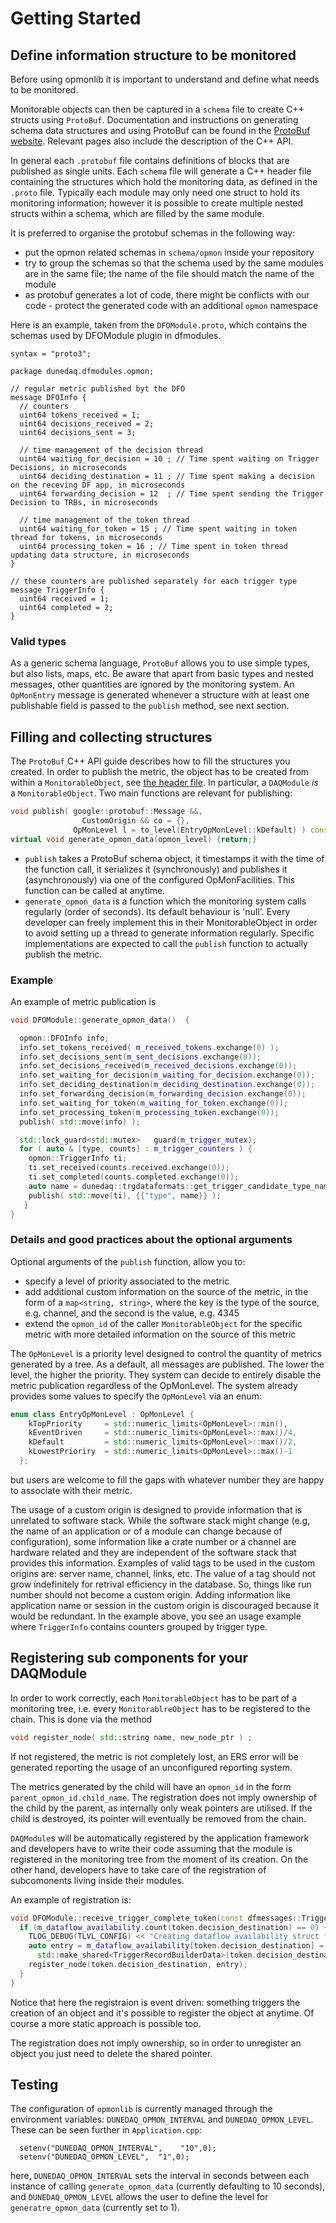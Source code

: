 # Getting Started

## Define information structure to be monitored 

Before using opmonlib it is important to understand and define what needs to be monitored.

Monitorable objects can then be captured in a `schema` file to create C++ structs using `ProtoBuf`. 
Documentation and instructions on generating schema data structures and using ProtoBuf can be found in the [ProtoBuf website](https://protobuf.dev/programming-guides/proto3/). 
Relevant pages also include the description of the C++ API.


In general each `.protobuf` file contains definitions of blocks that are published as single units.
Each `schema` file will generate a C++ header file containing the structures which hold the monitoring data, as defined in the `.proto` file. 
Typically each module may only need one struct to hold its monitoring information; however it is possible to create multiple nested structs within a schema, which are filled by the same module.

It is preferred to organise the protobuf schemas in the following way:

 * put the opmon related schemas in `schema/opmon` inside your repository
 * try to group the schemas so that the schema used by the same modules are in the same file; the name of the file should match the name of the module
 * as protobuf generates a lot of code, there might be conflicts with our code - protect the generated code with an additional `opmon` namespace

Here is an example, taken from the `DFOModule.proto`, which contains the schemas used by DFOModule plugin in dfmodules. 
```
syntax = "proto3";

package dunedaq.dfmodules.opmon;

// regular metric published byt the DFO
message DFOInfo {
  // counters 
  uint64 tokens_received = 1;
  uint64 decisions_received = 2;
  uint64 decisions_sent = 3;

  // time management of the decision thread
  uint64 waiting_for_decision = 10 ; // Time spent waiting on Trigger Decisions, in microseconds
  uint64 deciding_destination = 11 ; // Time spent making a decision on the receving DF app, in microseconds
  uint64 forwarding_decision = 12  ; // Time spent sending the Trigger Decision to TRBs, in microseconds

  // time management of the token thread
  uint64 waiting_for_token = 15 ; // Time spent waiting in token thread for tokens, in microseconds
  uint64 processing_token = 16 ; // Time spent in token thread updating data structure, in microseconds
}

// these counters are published separately for each trigger type
message TriggerInfo {
  uint64 received = 1;
  uint64 completed = 2;
}
```

### Valid types
As a generic schema language, `ProtoBuf` allows you to use simple types, but also lists, maps, etc.
Be aware that apart from basic types and nested messages, other quantities are ignored by the monitoring system.
An `OpMonEntry` message is generated whenever a structure with at least one publishable field is passed to the `publish` method, see next section.

## Filling and collecting structures
The `ProtoBuf` C++ API guide describes how to fill the structures you created. 
In order to publish the metric, the object has to be created from within a `MonitorableObject`, see [the header file](https://github.com/DUNE-DAQ/opmonlib/blob/mroda/protobuf/include/opmonlib/MonitorableObject.hpp).
In particular, a `DAQModule` *is* a `MonitorableObject`. 
Two main functions are relevant for publishing:
```C++
void publish( google::protobuf::Message &&,
     	        CustomOrigin && co = {},
              OpMonLevel l = to_level(EntryOpMonLevel::kDefault) ) const noexcept ;
virtual void generate_opmon_data(opmon_level) {return;}
```

* `publish` takes a ProtoBuf schema object, it timestamps it with the time of the function call, it serializes it (synchronously) and publishes it (asynchronously) via one of the configured OpMonFacilities. This function can be called at anytime. 
* `generate_opmon_data` is a function which the monitoring system calls regularly (order of seconds). Its default behaviour is 'null'. Every developer can freely implement this in their MonitorableObject in order to avoid setting up a thread to generate information regularly. Specific implementations are expected to call the `publish` function to actually publish the metric.

### Example
An example of metric publication is
```C++
void DFOModule::generate_opmon_data()  {

  opmon::DFOInfo info;
  info.set_tokens_received( m_received_tokens.exchange(0) );
  info.set_decisions_sent(m_sent_decisions.exchange(0));
  info.set_decisions_received(m_received_decisions.exchange(0));
  info.set_waiting_for_decision(m_waiting_for_decision.exchange(0));
  info.set_deciding_destination(m_deciding_destination.exchange(0));
  info.set_forwarding_decision(m_forwarding_decision.exchange(0));
  info.set_waiting_for_token(m_waiting_for_token.exchange(0));
  info.set_processing_token(m_processing_token.exchange(0));
  publish( std::move(info) );

  std::lock_guard<std::mutex>	guard(m_trigger_mutex);
  for ( auto & [type, counts] : m_trigger_counters ) {
    opmon::TriggerInfo ti;
    ti.set_received(counts.received.exchange(0));
    ti.set_completed(counts.completed.exchange(0));
    auto name = dunedaq::trgdataformats::get_trigger_candidate_type_names()[type];
    publish( std::move(ti), {{"type", name}} );
   }
}
```

### Details and good practices about the optional arguments 
Optional arguments of the `publish` function, allow you to:

* specify a level of priority associated to the metric
* add additional custom information on the source of the metric, in the form of a `map<string, string>`, where the key is the type of the source, e.g. channel, and the second is the value, e.g. 4345
* extend the `opmon_id` of the caller `MonitorableObject` for the specific metric with more detailed information on the source of this metric

The `OpMonLevel` is a priority level designed to control the quantity of metrics generated by a tree. As a default, all messages are published. The lower the level, the higher the priority. 
They system can decide to entirely disable the metric publication regardless of the OpMonLevel. 
The system already provides some values to specify the `OpMonLevel` via an enum:
```C++
enum class EntryOpMonLevel : OpMonLevel {
    kTopPriority     = std::numeric_limits<OpMonLevel>::min(),
    kEventDriven     = std::numeric_limits<OpMonLevel>::max()/4,
    kDefault         = std::numeric_limits<OpMonLevel>::max()/2,
    kLowestPrioriry  = std::numeric_limits<OpMonLevel>::max()-1
  };

```
but users are welcome to fill the gaps with whatever number they are happy to associate with their metric.

The usage of a custom origin is designed to provide information that is unrelated to software stack.
While the software stack might change (e.g, the name of an application or of a module can change because of configuration), some information like a crate number or a channel are hardware related and they are independent of the software stack that provides this information. 
Examples of valid tags to be used in the custom origins are: server name, channel, links, etc. 
The value of a tag should not grow indefinitely for retrival efficiency in the database. So, things like run number should not become a custom origin. 
Adding information like application name or session in the custom origin is discouraged because it would be redundant. 
In the example above, you see an usage example where `TriggerInfo` contains counters grouped by trigger type.

## Registering sub components for your DAQModule

In order to work correctly, each `MonitorableObject` has to be part of a monitoring tree, i.e. every `MonitorablreObject` has to be registered to the chain. 
This is done via the method
```C++
void register_node( std::string name, new_node_ptr ) ;
```
If not registered, the metric is not completely lost, an ERS error will be generated reporting the usage of an unconfigured reporting system. 

The metrics generated by the child will have an `opmon_id` in the form `parent_opmon_id.child_name`. 
The registration does not imply ownership of the child by the parent, as internally only weak pointers are utilised. 
If the child is destroyed, its pointer will eventually be removed from the chain. 

`DAQModule`s will be automatically registered by the application framework and developers have to write their code assuming that the module is registered in the monitoring tree from the moment of its creation. 
On the other hand, developers have to take care of the registration of subcomonents living inside their modules.

An example of registration is:
```C++
void DFOModule::receive_trigger_complete_token(const dfmessages::TriggerDecisionToken& token) {
  if (m_dataflow_availability.count(token.decision_destination) == 0) {
    TLOG_DEBUG(TLVL_CONFIG) << "Creating dataflow availability struct for uid " << token.decision_destination;
    auto entry = m_dataflow_availability[token.decision_destination] =
      std::make_shared<TriggerRecordBuilderData>(token.decision_destination, m_busy_threshold, m_free_threshold);
    register_node(token.decision_destination, entry);
  } 
}
```
Notice that here the registraion is event driven: something triggers the creation of an object and it's possible to register the object at anytime. 
Of course a more static approach is possible too.

The registration does not imply ownership, so in order to unregister an object you just need to delete the shared pointer. 

## Testing

The configuration of `opmonlib` is currently managed through the environment variables: `DUNEDAQ_OPMON_INTERVAL` and `DUNEDAQ_OPMON_LEVEL`. These can be seen further in `Application.cpp`:
```
  setenv("DUNEDAQ_OPMON_INTERVAL",    "10",0);
  setenv("DUNEDAQ_OPMON_LEVEL",  "1",0);
```
here, `DUNEDAQ_OPMON_INTERVAL` sets the interval in seconds between each instance of calling `generate_opmon_data` (currently defaulting to 10 seconds), and `DUNEDAQ_OPMON_LEVEL` allows the user to define the level for `generatre_opmon_data` (currently set to 1). 

